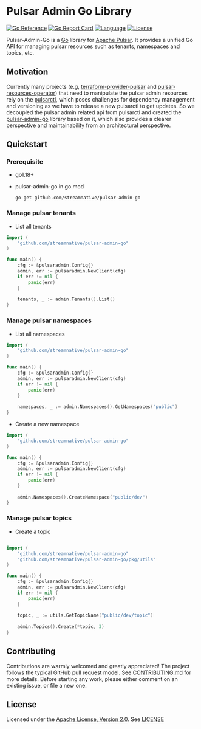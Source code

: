 <!--
	
	Copyright 2023 StreamNative, Inc.

    Licensed under the Apache License, Version 2.0 (the "License");
    you may not use this file except in compliance
    with the License.  You may obtain a copy of the License at

      http://www.apache.org/licenses/LICENSE-2.0

    Unless required by applicable law or agreed to in writing,
    software distributed under the License is distributed on an
    "AS IS" BASIS, WITHOUT WARRANTIES OR CONDITIONS OF ANY
    KIND, either express or implied.  See the License for the
    specific language governing permissions and limitations
    under the License.

-->

# Pulsar Admin Go Library

[![Go Reference](https://pkg.go.dev/badge/github.com/streamnative/pulsar-admin-go.svg)](https://pkg.go.dev/github.com/streamnative/pulsar-admin-go)
[![Go Report Card](https://goreportcard.com/badge/github.com/streamnative/pulsar-admin-go)](https://goreportcard.com/report/github.com/streamnative/pulsar-admin-go)
[![Language](https://img.shields.io/badge/Language-Go-blue.svg)](https://golang.org/)
[![License](https://img.shields.io/badge/License-Apache_2.0-blue.svg)](https://github.com/streamnative/pulsar-admin-go/blob/master/LICENSE)

Pulsar-Admin-Go is a [Go](https://go.dev) library for [Apache Pulsar](https://pulsar.apache.org/). It provides a unified Go API for managing pulsar resources such as tenants, namespaces and topics, etc.

## Motivation

Currently many projects (e.g, [terraform-provider-pulsar](https://github.com/streamnative/terraform-provider-pulsar) and [pulsar-resources-operator](https://github.com/streamnative/pulsar-resources-operator)) 
that need to manipulate the pulsar admin resources rely on the [pulsarctl](https://github.com/streamnative/pulsarctl), 
which poses challenges for dependency management and versioning as we have to release a new pulsarctl to get updates.
So we decoupled the pulsar admin related api from pulsarctl and created the [pulsar-admin-go](https://github.com/streamnative/pulsar-admin-go) library based on it, 
which also provides a clearer perspective and maintainability from an architectural perspective.

## Quickstart

### Prerequisite

- go1.18+
- pulsar-admin-go in go.mod

  ```shell
  go get github.com/streamnative/pulsar-admin-go
  ```

### Manage pulsar tenants

- List all tenants

```go
import (
    "github.com/streamnative/pulsar-admin-go"
)

func main() {
    cfg := &pulsaradmin.Config{}
    admin, err := pulsaradmin.NewClient(cfg)
    if err != nil {
        panic(err)
    }
    
    tenants, _ := admin.Tenants().List()
}
```

### Manage pulsar namespaces

- List all namespaces

```go
import (
    "github.com/streamnative/pulsar-admin-go"
)

func main() {
    cfg := &pulsaradmin.Config{}
    admin, err := pulsaradmin.NewClient(cfg)
    if err != nil {
        panic(err)
    }
    
    namespaces, _ := admin.Namespaces().GetNamespaces("public")
}
```

- Create a new namespace

```go
import (
    "github.com/streamnative/pulsar-admin-go"
)

func main() {
    cfg := &pulsaradmin.Config{}
    admin, err := pulsaradmin.NewClient(cfg)
    if err != nil {
        panic(err)
    }
    
    admin.Namespaces().CreateNamespace("public/dev")
}
```

### Manage pulsar topics

- Create a topic

```go

import (
    "github.com/streamnative/pulsar-admin-go"
    "github.com/streamnative/pulsar-admin-go/pkg/utils"
)

func main() {
    cfg := &pulsaradmin.Config{}
    admin, err := pulsaradmin.NewClient(cfg)
    if err != nil {
        panic(err)
    }
    
    topic, _ := utils.GetTopicName("public/dev/topic")
    
    admin.Topics().Create(*topic, 3)
}
```

## Contributing

Contributions are warmly welcomed and greatly appreciated! 
The project follows the typical GitHub pull request model. See [CONTRIBUTING.md](CONTRIBUTING.md) for more details. 
Before starting any work, please either comment on an existing issue, or file a new one.

## License

Licensed under the [Apache License, Version 2.0](http://www.apache.org/licenses/LICENSE-2.0). See [LICENSE](LICENSE)